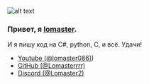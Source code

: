 ![alt text](https://i.imgur.com/NrNfKr1.png)
### Привет, я [lomaster](https://github.com/Lomasterrrr).
И я пишу код на C#, python, C, и всё.
Удачи!

- [Youtube (@lomaster086)](https://www.youtube.com/channel/UCBrZRT-yUyHwUbD2o4BZevg))
- [GitHub (@Lomasterrrr)](https://github.com/Lomasterrrr)
- [Discord (@Lomaster2)](https://discordapp.com/users/972980423930036284)
